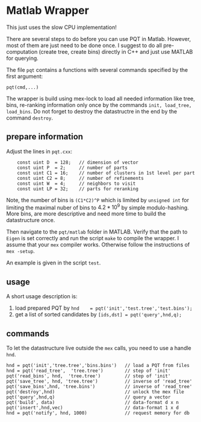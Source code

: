 Matlab Wrapper
==============

This just uses the slow CPU implementation!

There are several steps to do before you can use PQT in Matlab. However, most of them are just need to be done once. I suggest to do all pre-computation (create tree, create bins) directly in C++ and just use MATLAB for querying.

The file `pqt` contains a functions with several commands specified by the first argument:

    pqt(cmd,...)

The wrapper is build using mex-lock to load all needed information like tree, bins, re-ranking information only once by the commands `init, load_tree, load_bins`. Do not forget to destroy the datastructre in the end by the command `destroy`.

prepare information
-------------------

Adjust the lines in `pqt.cxx`:

		const uint D  = 128;   // dimension of vector
		const uint P  = 2;     // number of parts
		const uint C1 = 16;    // number of clusters in 1st level per part
		const uint C2 = 8;     // number of refinements
		const uint W  = 4;     // neighbors to visit
		const uint LP = 32;    // parts for reranking

Note, the number of bins is `(C1*C2)^P` which is limited by `unsigned int` for limiting the maximal nuber of bins to $4.2*10^9$ by simple modulo-hashing. More bins, are more descriptive and need more time to build the datastructure once. 

Then navigate to the `pqt/matlab` folder in MATLAB. Verify that the path to `Eigen` is set correctly and run the script `make` to compile the wrapper. I assume that your `mex` compiler works. Otherwise follow the instructions of `mex -setup`.

An example is given in the script `test`.

usage
------

A short usage description is:

1. load prepared PQT by `hnd    = pqt('init','test.tree','test.bins');`
2. get a list of sorted candidates by `[ids,dst] = pqt('query',hnd,q);`

commands
----------

To let the datastructure live outside the `mex` calls, you need to use a handle `hnd`.

    hnd = pqt('init','tree.tree','bins.bins')   // load a PQT from files
    hnd = pqt('read_tree',  'tree.tree')        // step of 'init'
    pqt('read_bins', hnd,  'tree.tree')         // step of 'init'
    pqt('save_tree', hnd, 'tree.tree')          // inverse of 'read_tree'
    pqt('save_bins',hnd, 'tree.bins')           // inverse of 'read_tree'
    pqt('destroy',hnd)                          // unlock the mex file
    pqt('query',hnd,q)                          // query a vector
    pqt('build', data)                          // data-format d x n
    pqt('insert',hnd,vec)                       // data-format 1 x d
    hnd = pqt('notify', hnd, 1000)              // request memory for db